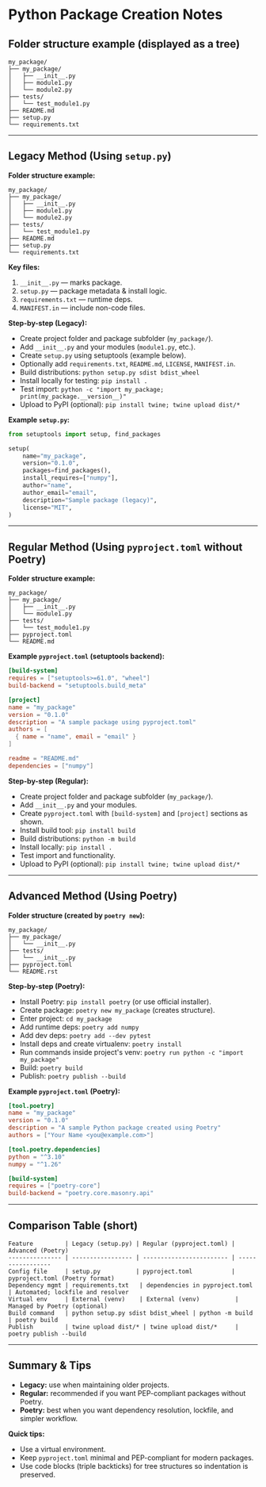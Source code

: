 # Python Package Creation Notes

## Folder structure example (displayed as a tree)

```text
my_package/
├── my_package/
│   ├── __init__.py
│   ├── module1.py
│   └── module2.py
├── tests/
│   └── test_module1.py
├── README.md
├── setup.py
└── requirements.txt
```



---

## Legacy Method (Using `setup.py`)

**Folder structure example:**
```text
my_package/
├── my_package/
│   ├── __init__.py
│   ├── module1.py
│   └── module2.py
├── tests/
│   └── test_module1.py
├── README.md
├── setup.py
└── requirements.txt
```

**Key files:**

1. `__init__.py` — marks package.
2. `setup.py` — package metadata & install logic.
3. `requirements.txt` — runtime deps.
4. `MANIFEST.in` — include non-code files.

**Step-by-step (Legacy):**

- Create project folder and package subfolder (`my_package/`).
- Add `__init__.py` and your modules (`module1.py`, etc.).
- Create `setup.py` using setuptools (example below).
- Optionally add `requirements.txt`, `README.md`, `LICENSE`, `MANIFEST.in`.
- Build distributions: `python setup.py sdist bdist_wheel`
- Install locally for testing: `pip install .`
- Test import: `python -c "import my_package; print(my_package.__version__)"`
- Upload to PyPI (optional): `pip install twine; twine upload dist/*`

**Example `setup.py`:**

```python
from setuptools import setup, find_packages

setup(
    name="my_package",
    version="0.1.0",
    packages=find_packages(),
    install_requires=["numpy"],
    author="name",
    author_email="email",
    description="Sample package (legacy)",
    license="MIT",
)
```

---

## Regular Method (Using `pyproject.toml` without Poetry)

**Folder structure example:**
```text
my_package/
├── my_package/
│   ├── __init__.py
│   └── module1.py
├── tests/
│   └── test_module1.py
├── pyproject.toml
└── README.md
```

**Example `pyproject.toml` (setuptools backend):**

```toml
[build-system]
requires = ["setuptools>=61.0", "wheel"]
build-backend = "setuptools.build_meta"

[project]
name = "my_package"
version = "0.1.0"
description = "A sample package using pyproject.toml"
authors = [
  { name = "name", email = "email" }
]

readme = "README.md"
dependencies = ["numpy"]
```

**Step-by-step (Regular):**

- Create project folder and package subfolder (`my_package/`).
- Add `__init__.py` and your modules.
- Create `pyproject.toml` with `[build-system]` and `[project]` sections as shown.
- Install build tool: `pip install build`
- Build distributions: `python -m build`
- Install locally: `pip install .`
- Test import and functionality.
- Upload to PyPI (optional): `pip install twine; twine upload dist/*`

---

## Advanced Method (Using Poetry)

**Folder structure (created by `poetry new`):**
```text
my_package/
├── my_package/
│   └── __init__.py
├── tests/
│   └── __init__.py
├── pyproject.toml
└── README.rst
```

**Step-by-step (Poetry):**

- Install Poetry: `pip install poetry` (or use official installer).
- Create package: `poetry new my_package` (creates structure).
- Enter project: `cd my_package`
- Add runtime deps: `poetry add numpy`
- Add dev deps: `poetry add --dev pytest`
- Install deps and create virtualenv: `poetry install`
- Run commands inside project's venv: `poetry run python -c "import my_package"`
- Build: `poetry build`
- Publish: `poetry publish --build`

**Example `pyproject.toml` (Poetry):**

```toml
[tool.poetry]
name = "my_package"
version = "0.1.0"
description = "A sample Python package created using Poetry"
authors = ["Your Name <you@example.com>"]

[tool.poetry.dependencies]
python = "^3.10"
numpy = "^1.26"

[build-system]
requires = ["poetry-core"]
build-backend = "poetry.core.masonry.api"
```

---

## Comparison Table (short)

```text
Feature         | Legacy (setup.py) | Regular (pyproject.toml) | Advanced (Poetry)
--------------- | ----------------- | ------------------------ | -----------------
Config file     | setup.py          | pyproject.toml           | pyproject.toml (Poetry format)
Dependency mgmt | requirements.txt   | dependencies in pyproject.toml | Automated; lockfile and resolver
Virtual env     | External (venv)    | External (venv)          | Managed by Poetry (optional)
Build command   | python setup.py sdist bdist_wheel | python -m build | poetry build
Publish         | twine upload dist/* | twine upload dist/*     | poetry publish --build
```

---

## Summary & Tips

- **Legacy:** use when maintaining older projects.
- **Regular:** recommended if you want PEP-compliant packages without Poetry.
- **Poetry:** best when you want dependency resolution, lockfile, and simpler workflow.

**Quick tips:**

- Use a virtual environment.
- Keep `pyproject.toml` minimal and PEP-compliant for modern packages.
- Use code blocks (triple backticks) for tree structures so indentation is preserved.
